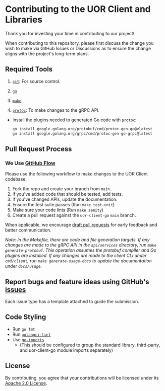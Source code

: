 # Contributing to the UOR Client and Libraries

Thank you for investing your time in contributing to our project!

When contributing to this repository, please first discuss the change you wish to make via GitHub Issues or Discussions
as to ensure the change aligns with the project's long-term plans.

## Required Tools
1. [`git`](https://help.github.com/articles/set-up-git/): For source control.

2. [`go`](https://golang.org/doc/install)

3. [`make`](https://www.gnu.org/software/make/manual/make.html)

4. [`protoc`](https://github.com/protocolbuffers/protobuf/releases): To make changes to the gRPC API.

- Install the plugins needed to generated Go code with `protoc`:
   ```bash
   go install google.golang.org/protobuf/cmd/protoc-gen-go@vlatest
   go install google.golang.org/grpc/cmd/protoc-gen-go-grpc@latest
   ```

## Pull Request Process

### We Use [GitHub Flow](https://docs.github.com/en/get-started/quickstart/github-flow)

Please use the following workflow to make changes to the UOR Client codebase:

1. Fork the repo and create your branch from `main`.
2. If you've added code that should be tested, add tests.
3. If you've changed APIs, update the documentation.
4. Ensure the test suite passes (Run `make test-unit`)
5. Make sure your code lints (Run `make sanity`)
6. Create a pull request against the `uor-client-go` `main` branch.


When applicable, we encourage [draft pull requests](https://docs.github.com/en/pull-requests/collaborating-with-pull-requests/proposing-changes-to-your-work-with-pull-requests/changing-the-stage-of-a-pull-request) for early feedback and better communication.

*Note: In the Makefile, there are code and file generation targets. If any changes are made to the gRPC API in the `api/services`
directory, run `make generate-protobuf`. This operation assumes the protobuf compiler and Go plugins are installed. If any changes are made
to the client CLI under `cmd/client`, run `make generate-usage-docs` to update the documentation under `docs/usage`.*

## Report bugs and feature ideas using GitHub's [issues](https://github.com/uor-framework/uor-client-go/issues/new/choose)
Each issue type has a template attached to guide the submission.

## Code Styling

- Run `go fmt`
- Run [`golangci-lint`](https://github.com/golangci/golangci-lint)
- Use [`go-imports`](https://pkg.go.dev/golang.org/x/tools/cmd/goimports)
  - (This should be configured to group the standard library, third-party, and uor-client-go module imports separately)

## License
By contributing, you agree that your contributions will be licensed under its [Apache 2.0 License](https://choosealicense.com/licenses/apache-2.0/).
